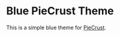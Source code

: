 
Blue PieCrust Theme
===================

This is a simple blue theme for [PieCrust][].


[piecrust]: http://bolt80.com/piecrust/

